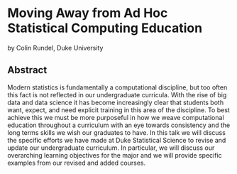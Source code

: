 # Moving Away from Ad Hoc Statistical Computing Education

by Colin Rundel, Duke University

## Abstract

Modern statistics is fundamentally a computational discipline, but too often this fact is not reflected in our undergraduate curricula. With the rise of big data and data science it has become increasingly clear that students both want, expect, and need explicit training in this area of the discipline. To best achieve this we must be more purposeful in how we weave computational education throughout a curriculum with an eye towards consistency and the long terms skills we wish our graduates to have. In this talk we will discuss the specific efforts we have made at Duke Statistical Science to revise and update our undergraduate curriculum. In particular, we will discuss our overarching learning objectives for the major and we will provide specific examples from our revised and added courses.
